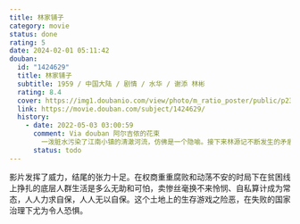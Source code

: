```yaml
---
title: 林家铺子
category: movie
status: done
rating: 5
date: 2024-02-01 05:11:42
douban:
  id: "1424629"
  title: 林家铺子
  subtitle: 1959 / 中国大陆 / 剧情 / 水华 / 谢添 林彬
  rating: 8.4
  cover: https://img1.doubanio.com/view/photo/m_ratio_poster/public/p2315583740.jpg
  link: https://movie.douban.com/subject/1424629/
  history:
    - date: 2022-05-03 03:00:59
      comment: Via douban 阿尔吉侬的花束
        一泼脏水污染了江南小镇的清澈河流，仿佛是一个隐喻。接下来林源记不断发生的矛盾愈演愈烈，底层人民的生活被这盆"污水"里搅和地越发艰辛，无论是还不起债、抛家弃子的林老板，还是讨不回本金、孩子惨死的寡妇，都是时代塑造的悲剧人物
      status: todo
---
```


影片发挥了威力，结尾的张力十足。在权商重重腐败和动荡不安的时局下在贫困线上挣扎的底层人群生活是多么无助和可怕，卖惨丝毫换不来怜悯、自私算计成为常态，人人力求自保，人人无以自保。这个土地上的生存游戏之险恶，在失败的国家治理下尤为令人恐惧。